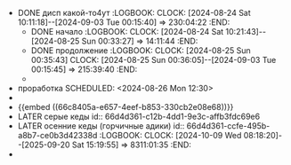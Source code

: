 - DONE дисп какой-то4ут
  :LOGBOOK:
  CLOCK: [2024-08-24 Sat 10:11:18]--[2024-09-03 Tue 00:15:40] =>  230:04:22
  :END:
	- DONE начало 
	  :LOGBOOK:
	  CLOCK: [2024-08-24 Sat 10:21:43]--[2024-08-25 Sun 00:33:27] =>  14:11:44
	  :END:
	- DONE продолжение
	  :LOGBOOK:
	  CLOCK: [2024-08-25 Sun 00:35:43]
	  CLOCK: [2024-08-25 Sun 00:36:05]--[2024-09-03 Tue 00:15:45] =>  215:39:40
	  :END:
	-
- проработка
  SCHEDULED: <2024-08-26 Mon 12:30>
-
- {{embed ((66c8405a-e657-4eef-b853-330cb2e08e68))}}
- LATER серые кеды
  id:: 66d4d361-c12b-4dd1-9e3c-affb3fdc69e6
- LATER осенние кеды (горчичные адики)
  id:: 66d4d361-ccfe-495b-a8b7-ce0b3d42338d
  :LOGBOOK:
  CLOCK: [2024-10-09 Wed 08:18:20]--[2025-09-20 Sat 15:19:55] =>  8311:01:35
  :END:
-
